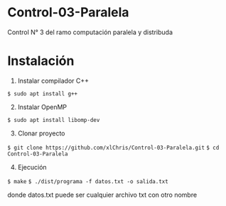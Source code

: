 # Control-03-Paralela
Control N° 3 del ramo computación paralela y distribuda

# Instalación

1. Instalar compilador C++

```$ sudo apt install g++```

2. Instalar OpenMP

```$ sudo apt install libomp-dev```

3. Clonar proyecto

```$ git clone https://github.com/xlChris/Control-03-Paralela.git```
```$ cd Control-03-Paralela```

4. Ejecución

```$ make```
```$ ./dist/programa -f datos.txt -o salida.txt```

donde datos.txt puede ser cualquier archivo txt con otro nombre
